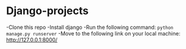 # Django-projects

-Clone this repo 
-Install django
-Run the following command: ```python manage.py runserver```
-Move to the following link on your local machine: http://127.0.0.1:8000/
